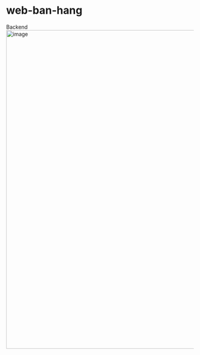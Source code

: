 # web-ban-hang
Backend
<img width="853" alt="image" src="https://github.com/duytuongkhmt/web-ban-hang/assets/103262792/f53636b7-5749-4d2f-a259-b59abf428244">

